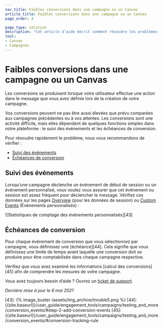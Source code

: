 ```yaml
---
nav_title: Faibles conversions dans une campagne ou un Canvas
article_title: Faibles conversions dans une campagne ou un Canvas
page_order: 4

page_type: solution
description: "Cet article d’aide décrit comment résoudre les problèmes de taux de conversion inférieurs aux prévisions dans vos campagnes ou vos Canvas."
tool:
- Canvas
- Campagnes
---
```


# Faibles conversions dans une campagne ou un Canvas

Les conversions se produisent lorsque votre utilisateur effectue une action dans le message que vous avez définie lors de la création de votre campagne.

Vos conversions peuvent ne pas être aussi élevées que prévu comparées aux campagnes précédentes ou à vos attentes. Les conversions sont une activité difficile, mais elles dépendent de quelques fonctions simples dans notre plateforme : le suivi des événements et les échéances de conversion.

Pour résoudre rapidement le problème, nous vous recommandons de vérifier :

* [Suivi des événements](#event-tracking)
* [Échéances de conversion](#conversion-deadlines)

## Suivi des événements

Lorsqu’une campagne déclenche un événement de début de session ou un événement personnalisé, vous voulez vous assurer que cet événement ou session est assez fréquent pour déclencher le message. Vérifiez ces données sur les pages [Overview][1] (pour les données de session) ou [Custom Events][2] (Événements personnalisés) :

![Statistiques de comptage des événements personnalisés][43]

## Échéances de conversion

Pour chaque événement de conversion que vous sélectionnez par campagne, vous définissez une [échéance][44]. Cela signifie que vous définissez une limite de temps avant laquelle une conversion doit se produire pour être comptabilisée dans chaque campagne respective.

Vérifiez que vous avez examiné les informations [calcul des conversions][45] afin de comprendre les mesures de votre campagne.

Vous avez toujours besoin d’aide ? Ouvrez un [ticket de support]({{site.baseurl}}/braze_support/).

_Dernière mise à jour le 6 mai 2021_

[1]: {{site.baseurl}}/user_guide/data_and_analytics/your_reports/understanding_your_app_usage_data/#understanding-your-app-usage-data
[2]: {{site.baseurl}}/user_guide/data_and_analytics/configuring_reporting/#configuring-reporting
[43]: {% image_buster /assets/img_archive/trouble5.png %}
[44]: {{site.baseurl}}/user_guide/engagement_tools/campaigns/testing_and_more/conversion_events/#step-2-add-conversion-events
[45]: {{site.baseurl}}/user_guide/engagement_tools/campaigns/testing_and_more/conversion_events/#conversion-tracking-rule